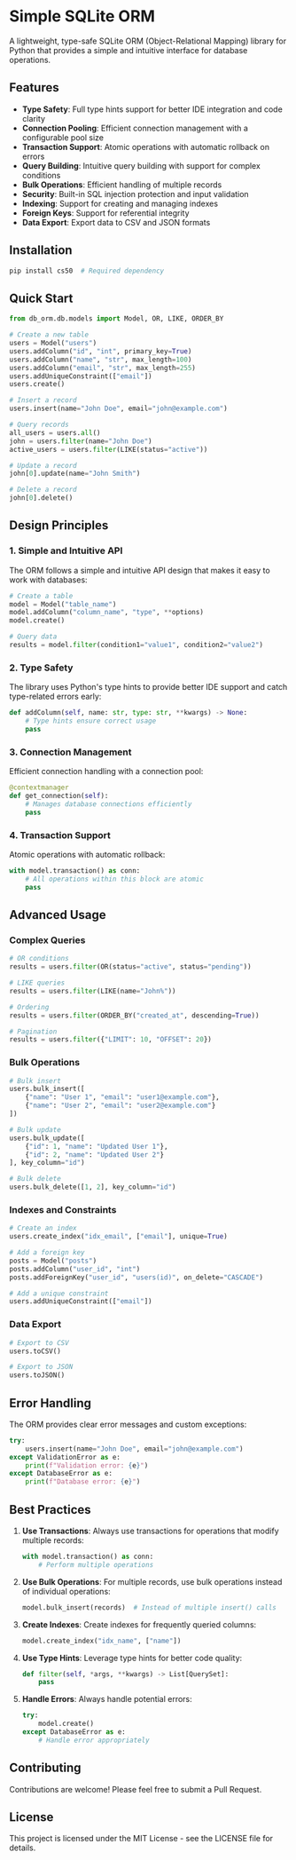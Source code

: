 # Simple SQLite ORM

A lightweight, type-safe SQLite ORM (Object-Relational Mapping) library for Python that provides a simple and intuitive interface for database operations.

## Features

- **Type Safety**: Full type hints support for better IDE integration and code clarity
- **Connection Pooling**: Efficient connection management with a configurable pool size
- **Transaction Support**: Atomic operations with automatic rollback on errors
- **Query Building**: Intuitive query building with support for complex conditions
- **Bulk Operations**: Efficient handling of multiple records
- **Security**: Built-in SQL injection protection and input validation
- **Indexing**: Support for creating and managing indexes
- **Foreign Keys**: Support for referential integrity
- **Data Export**: Export data to CSV and JSON formats

## Installation

```bash
pip install cs50  # Required dependency
```

## Quick Start

```python
from db_orm.db.models import Model, OR, LIKE, ORDER_BY

# Create a new table
users = Model("users")
users.addColumn("id", "int", primary_key=True)
users.addColumn("name", "str", max_length=100)
users.addColumn("email", "str", max_length=255)
users.addUniqueConstraint(["email"])
users.create()

# Insert a record
users.insert(name="John Doe", email="john@example.com")

# Query records
all_users = users.all()
john = users.filter(name="John Doe")
active_users = users.filter(LIKE(status="active"))

# Update a record
john[0].update(name="John Smith")

# Delete a record
john[0].delete()
```

## Design Principles

### 1. Simple and Intuitive API

The ORM follows a simple and intuitive API design that makes it easy to work with databases:

```python
# Create a table
model = Model("table_name")
model.addColumn("column_name", "type", **options)
model.create()

# Query data
results = model.filter(condition1="value1", condition2="value2")
```

### 2. Type Safety

The library uses Python's type hints to provide better IDE support and catch type-related errors early:

```python
def addColumn(self, name: str, type: str, **kwargs) -> None:
    # Type hints ensure correct usage
    pass
```

### 3. Connection Management

Efficient connection handling with a connection pool:

```python
@contextmanager
def get_connection(self):
    # Manages database connections efficiently
    pass
```

### 4. Transaction Support

Atomic operations with automatic rollback:

```python
with model.transaction() as conn:
    # All operations within this block are atomic
    pass
```

## Advanced Usage

### Complex Queries

```python
# OR conditions
results = users.filter(OR(status="active", status="pending"))

# LIKE queries
results = users.filter(LIKE(name="John%"))

# Ordering
results = users.filter(ORDER_BY("created_at", descending=True))

# Pagination
results = users.filter({"LIMIT": 10, "OFFSET": 20})
```

### Bulk Operations

```python
# Bulk insert
users.bulk_insert([
    {"name": "User 1", "email": "user1@example.com"},
    {"name": "User 2", "email": "user2@example.com"}
])

# Bulk update
users.bulk_update([
    {"id": 1, "name": "Updated User 1"},
    {"id": 2, "name": "Updated User 2"}
], key_column="id")

# Bulk delete
users.bulk_delete([1, 2], key_column="id")
```

### Indexes and Constraints

```python
# Create an index
users.create_index("idx_email", ["email"], unique=True)

# Add a foreign key
posts = Model("posts")
posts.addColumn("user_id", "int")
posts.addForeignKey("user_id", "users(id)", on_delete="CASCADE")

# Add a unique constraint
users.addUniqueConstraint(["email"])
```

### Data Export

```python
# Export to CSV
users.toCSV()

# Export to JSON
users.toJSON()
```

## Error Handling

The ORM provides clear error messages and custom exceptions:

```python
try:
    users.insert(name="John Doe", email="john@example.com")
except ValidationError as e:
    print(f"Validation error: {e}")
except DatabaseError as e:
    print(f"Database error: {e}")
```

## Best Practices

1. **Use Transactions**: Always use transactions for operations that modify multiple records:
   ```python
   with model.transaction() as conn:
       # Perform multiple operations
   ```

2. **Use Bulk Operations**: For multiple records, use bulk operations instead of individual operations:
   ```python
   model.bulk_insert(records)  # Instead of multiple insert() calls
   ```

3. **Create Indexes**: Create indexes for frequently queried columns:
   ```python
   model.create_index("idx_name", ["name"])
   ```

4. **Use Type Hints**: Leverage type hints for better code quality:
   ```python
   def filter(self, *args, **kwargs) -> List[QuerySet]:
       pass
   ```

5. **Handle Errors**: Always handle potential errors:
   ```python
   try:
       model.create()
   except DatabaseError as e:
       # Handle error appropriately
   ```

## Contributing

Contributions are welcome! Please feel free to submit a Pull Request.

## License

This project is licensed under the MIT License - see the LICENSE file for details.